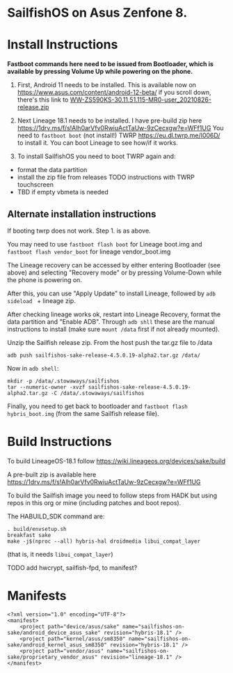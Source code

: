 
SailfishOS on Asus Zenfone 8.
===

Install Instructions
===
**Fastboot commands here need to be issued from Bootloader, which is available by pressing Volume Up while powering on the phone.**

1. First, Android 11 needs to be installed. This is available now on https://www.asus.com/content/android-12-beta/ if you scroll down, there's this link to [WW-ZS590KS-30.11.51.115-MR0-user_20210826-release.zip](https://dlcdnets.asus.com/pub/ASUS/ZenFone/ZS590KS/WW-ZS590KS-30.11.51.115-MR0-user_20210826-release.zip)

1. Next Lineage 18.1 needs to be installed. I have pre-build zip here https://1drv.ms/f/s!Alh0arVfv0RwiuActTaUw-9zCecxgw?e=WFf1UG 
You need to `fastboot boot` (not install!) TWRP  https://eu.dl.twrp.me/I006D/ to install it.
You can boot Lineage to see how/if it works. 

1. To install SailfishOS you need to boot TWRP again and:
- format the data partition
- install the zip file from releases TODO instructions with TWRP touchscreen
- TBD if empty vbmeta is needed

Alternate installation instructions
--
If booting twrp does not work.
Step 1. is as above.

You may need to use `fastboot flash boot` for Lineage boot.img and `fastboot flash vendor_boot` for lineage vendor_boot.img

The Lineage recovery can be accessed by either entering Bootloader (see above) and selecting "Recovery mode" or by pressing Volume-Down while the phone is powering on.

After this, you can use "Apply Update" to install Lineage, followed by `adb sideload ` + lineage zip.

After checking lineage works ok, restart into Lineage Recovery, format the data partition and "Enable ADB".
Through `adb shll` these are the manual instructions to install (make sure `mount /data` first if not already mounted).

Unzip the Sailfish release zip.
From the host push the tar.gz file to /data
```
adb push sailfishos-sake-release-4.5.0.19-alpha2.tar.gz /data/
```

Now in `adb shell`:
```
mkdir -p /data/.stowaways/sailfishos
tar --numeric-owner -xvzf sailfishos-sake-release-4.5.0.19-alpha2.tar.gz -C /data/.stowaways/sailfishos
```

Finally, you need to get back to bootloader and `fastboot flash hybris_boot.img` (from the same Sailfish release file).

Build Instructions
===
To build LineageOS-18.1 follow https://wiki.lineageos.org/devices/sake/build

A pre-built zip is available here https://1drv.ms/f/s!Alh0arVfv0RwiuActTaUw-9zCecxgw?e=WFf1UG

To build the Sailfish image you need to follow steps from HADK but using repos in this org or mine (including patches and boot repos).

The HABUILD_SDK command are: 
```
. build/envsetup.sh
breakfast sake
make -j$(nproc --all) hybris-hal droidmedia libui_compat_layer
```
(that is, it needs `libui_compat_layer`)

TODO add hwcrypt, sailfish-fpd, to manifest?

Manifests
===
```
<?xml version="1.0" encoding="UTF-8"?>
<manifest>
    <project path="device/asus/sake" name="sailfishos-on-sake/android_device_asus_sake" revision="hybris-18.1" />
    <project path="kernel/asus/sm8350" name="sailfishos-on-sake/android_kernel_asus_sm8350" revision="hybris-18.1" />
    <project path="vendor/asus" name="sailfishos-on-sake/proprietary_vendor_asus" revision="lineage-18.1" />
</manifest>
````
